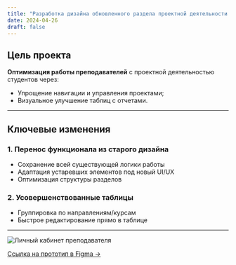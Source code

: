 ```yaml
---
title: "Разработка дизайна обновленного раздела проектной деятельности для ЛК преподавателя"
date: 2024-04-26
draft: false
---
```


## Цель проекта  
**Оптимизация работы преподавателей** с проектной деятельностью студентов через:
- Упрощение навигации и управления проектами;
- Визуальное улучшение таблиц с отчетами.

---

## Ключевые изменения  

### 1. Перенос функционала из старого дизайна
- Сохранение всей существующей логики работы
- Адаптация устаревших элементов под новый UI/UX
- Оптимизация структуры разделов

### 2. Усовершенствованные таблицы
- Группировка по направлениям/курсам
- Быстрое редактирование прямо в таблице

---

![Личный кабинет преподавателя](/images/educator-qr.png)

[Ссылка на прототип в Figma →](https://www.figma.com/design/fbN2huWfAv2qIHHK0k20rd/Untitled?node-id=0-1&p=f&t=fixeBZLwFlCo0l7J-0)